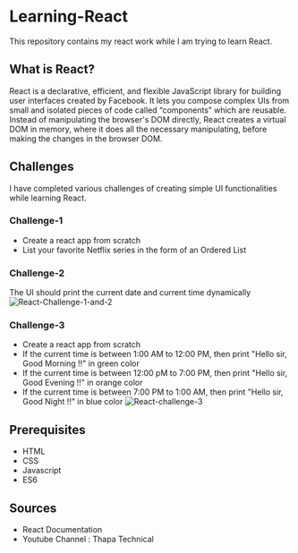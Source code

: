 # Learning-React
 This repository contains my react work while I am trying to learn React.
 
 ## What is React?
 React is a declarative, efficient, and flexible JavaScript library for building user interfaces created by Facebook. It lets you compose complex UIs from small and isolated pieces of code called “components” which are reusable. 
 Instead of manipulating the browser's DOM directly, React creates a virtual DOM in memory, where it does all the necessary manipulating, before making the changes in the browser DOM.

 ## Challenges 
 I have completed various challenges of creating simple UI functionalities while learning React.

 ### Challenge-1
 - Create a react app from scratch
 - List your favorite Netflix series in the form of an Ordered List

 ### Challenge-2
 The UI should print the current date and current time dynamically
 ![React-Challenge-1-and-2](https://user-images.githubusercontent.com/44014956/121782283-71508e80-cbc6-11eb-9d4b-ee5a0936387b.png)

 ### Challenge-3
 - Create a react app from scratch
 - If the current time is between 1:00 AM to 12:00 PM, then print "Hello sir, Good Morning !!" in green color
 - If the current time is between 12:00 pM to 7:00 PM, then print "Hello sir, Good Evening !!" in orange color
 - If the current time is between 7:00 PM to 1:00 AM, then print "Hello sir, Good Night !!" in blue color
 ![React-challenge-3](https://user-images.githubusercontent.com/44014956/121782456-22572900-cbc7-11eb-8de2-9b070a07c150.png)

 ## Prerequisites
 - HTML
 - CSS
 - Javascript
 - ES6
 
 ## Sources
- React Documentation
- Youtube Channel : Thapa Technical